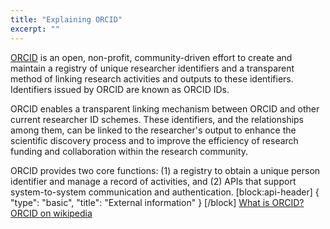 ```yaml
---
title: "Explaining ORCID"
excerpt: ""
---
```

[ORCID](http://orcid.org) is an open, non-profit, community-driven effort to create and maintain a registry of unique researcher identifiers and a transparent method of linking research activities and outputs to these identifiers.  Identifiers issued by ORCID are known as ORCID IDs.

ORCID enables a transparent linking mechanism between ORCID and other current researcher ID schemes. These identifiers, and the relationships among them, can be linked to the researcher's output to enhance the scientific discovery process and to improve the efficiency of research funding and collaboration within the research community.

ORCID provides two core functions: (1) a registry to obtain a unique person identifier and manage a record of activities, and (2) APIs that support system-to-system communication and authentication. 
[block:api-header]
{
  "type": "basic",
  "title": "External information"
}
[/block]
[What is ORCID?](http://orcid.org/about/what-is-orcid)
[ORCID on wikipedia](https://en.wikipedia.org/wiki/ORCID)